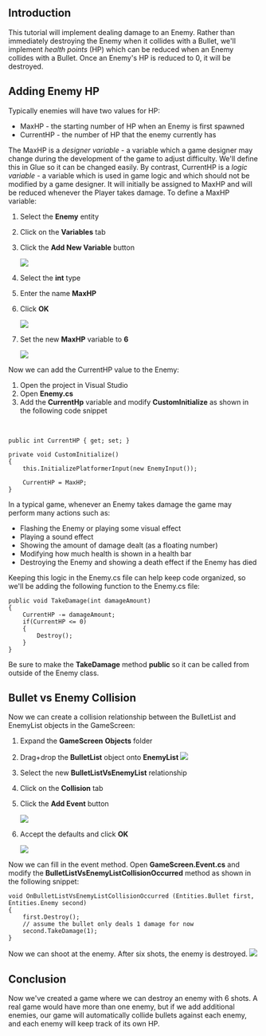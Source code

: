 ## Introduction

This tutorial will implement dealing damage to an Enemy. Rather than immediately destroying the Enemy when it collides with a Bullet, we'll implement *health points* (HP) which can be reduced when an Enemy collides with a Bullet. Once an Enemy's HP is reduced to 0, it will be destroyed.

## Adding Enemy HP

Typically enemies will have two values for HP:

-   MaxHP - the starting number of HP when an Enemy is first spawned
-   CurrentHP - the number of HP that the enemy currently has

The MaxHP is a *designer variable* - a variable which a game designer may change during the development of the game to adjust difficulty. We'll define this in Glue so it can be changed easily. By contrast, CurrentHP is a *logic variable* - a variable which is used in game logic and which should not be modified by a game designer. It will initially be assigned to MaxHP and will be reduced whenever the Player takes damage. To define a MaxHP variable:

1.  Select the **Enemy** entity

2.  Click on the **Variables** tab

3.  Click the **Add New Variable** button

    ![](/media/2021-04-img_607e404f51080.png)

4.  Select the **int** type

5.  Enter the name **MaxHP**

6.  Click ****OK****

    ![](/media/2021-04-img_607e40a147c17.png)

7.  Set the new **MaxHP** variable to ****6****

    ![](/media/2021-04-img_607e41aedaa1c.png)

Now we can add the CurrentHP value to the Enemy:

1.  Open the project in Visual Studio
2.  Open **Enemy.cs**
3.  Add the **CurrentHp** variable and modify **CustomInitialize** as shown in the following code snippet

&nbsp;

    public int CurrentHP { get; set; }

    private void CustomInitialize()
    {
        this.InitializePlatformerInput(new EnemyInput());

        CurrentHP = MaxHP;
    }

In a typical game, whenever an Enemy takes damage the game may perform many actions such as:

-   Flashing the Enemy or playing some visual effect
-   Playing a sound effect
-   Showing the amount of damage dealt (as a floating number)
-   Modifying how much health is shown in a health bar
-   Destroying the Enemy and showing a death effect if the Enemy has died

Keeping this logic in the Enemy.cs file can help keep code organized, so we'll be adding the following function to the Enemy.cs file:

    public void TakeDamage(int damageAmount)
    {
        CurrentHP -= damageAmount;
        if(CurrentHP <= 0)
        {
            Destroy();
        }
    }

Be sure to make the **TakeDamage** method **public** so it can be called from outside of the Enemy class.

## Bullet vs Enemy Collision

Now we can create a collision relationship between the BulletList and EnemyList objects in the GameScreen:

1.  Expand the **GameScreen** **Objects** folder

2.  Drag+drop the **BulletList** object onto **EnemyList [![](/media/2021-04-2021_April_19_212102.gif)](/media/2021-04-2021_April_19_212102.gif)**

3.  Select the new **BulletListVsEnemyList** relationship

4.  Click on the **Collision** tab

5.  Click the **Add Event** button

    ![](/media/2021-04-img_607e44a841524.png)

6.  Accept the defaults and click ****OK****

    ![](/media/2021-04-img_607e44d00fcdb.png)

Now we can fill in the event method. Open **GameScreen.Event.cs** and modify the **BulletListVsEnemyListCollisionOccurred** method as shown in the following snippet:

    void OnBulletListVsEnemyListCollisionOccurred (Entities.Bullet first, Entities.Enemy second)
    {
        first.Destroy();
        // assume the bullet only deals 1 damage for now
        second.TakeDamage(1);
    }

Now we can shoot at the enemy. After six shots, the enemy is destroyed. [![](/media/2021-04-2021_April_19_210309.gif)](/media/2021-04-2021_April_19_210309.gif)

## Conclusion

Now we've created a game where we can destroy an enemy with 6 shots. A real game would have more than one enemy, but if we add additional enemies, our game will automatically collide bullets against each enemy, and each enemy will keep track of its own HP.
